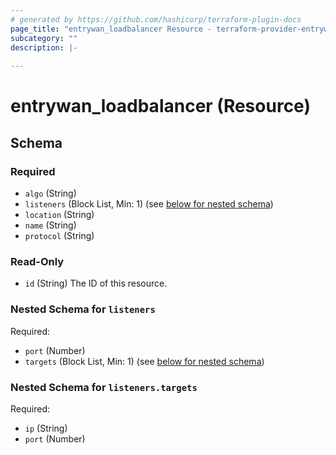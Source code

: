 ```yaml
---
# generated by https://github.com/hashicorp/terraform-plugin-docs
page_title: "entrywan_loadbalancer Resource - terraform-provider-entrywan"
subcategory: ""
description: |-
  
---
```


# entrywan_loadbalancer (Resource)





<!-- schema generated by tfplugindocs -->
## Schema

### Required

- `algo` (String)
- `listeners` (Block List, Min: 1) (see [below for nested schema](#nestedblock--listeners))
- `location` (String)
- `name` (String)
- `protocol` (String)

### Read-Only

- `id` (String) The ID of this resource.

<a id="nestedblock--listeners"></a>
### Nested Schema for `listeners`

Required:

- `port` (Number)
- `targets` (Block List, Min: 1) (see [below for nested schema](#nestedblock--listeners--targets))

<a id="nestedblock--listeners--targets"></a>
### Nested Schema for `listeners.targets`

Required:

- `ip` (String)
- `port` (Number)
